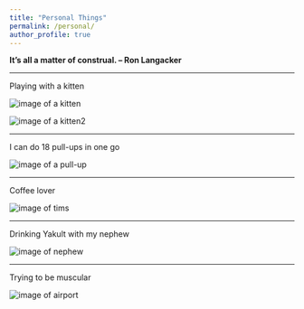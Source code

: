 ```yaml
---
title: "Personal Things"
permalink: /personal/
author_profile: true
---
```



**It’s all a matter of construal.        – Ron Langacker**  

- - -
Playing with a kitten

![image of a kitten](https://hongjie-fu.github.io/files/posts/kitten.jpg)

![image of a kitten2](https://hongjie-fu.github.io/files/posts/kitten2.jpeg)
- - -
I can do 18 pull-ups in one go

![image of a pull-up](https://hongjie-fu.github.io/files/posts/pull-up.jpeg)
- - -
Coffee lover

![image of tims](https://hongjie-fu.github.io/files/posts/tims.jpg)
- - -
Drinking Yakult with my nephew

![image of nephew](https://hongjie-fu.github.io/files/posts/nephew.jpg)
- - -
Trying to be muscular

![image of airport](https://hongjie-fu.github.io/files/posts/airport.jpeg)
